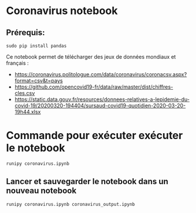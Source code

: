 # Coronavirus notebook

## Prérequis:
`sudo pip install pandas`

Ce notebook permet de télécharger des jeux de données mondiaux et français :

- https://coronavirus.politologue.com/data/coronavirus/coronacsv.aspx?format=csv&t=pays
- https://github.com/opencovid19-fr/data/raw/master/dist/chiffres-cles.csv
- https://static.data.gouv.fr/resources/donnees-relatives-a-lepidemie-du-covid-19/20200320-194404/sursaud-covid19-quotidien-2020-03-20-19h44.xlsx

# Commande pour exécuter exécuter le notebook
`runipy coronavirus.ipynb`

## Lancer et sauvegarder le notebook dans un nouveau notebook
`runipy coronavirus.ipynb coronavirus_output.ipynb`
